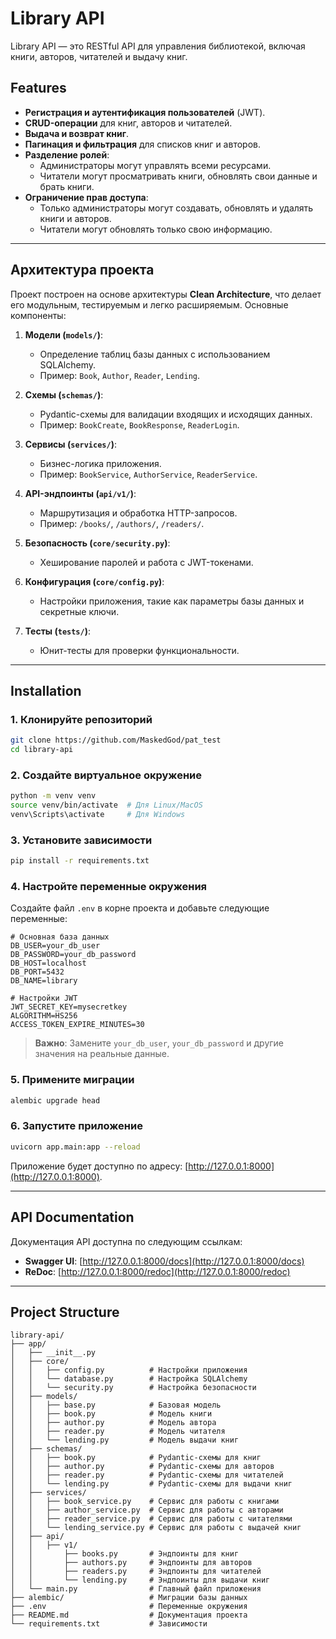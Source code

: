 # Library API

Library API — это RESTful API для управления библиотекой, включая книги, авторов, читателей и выдачу книг.

## Features

- **Регистрация и аутентификация пользователей** (JWT).
- **CRUD-операции** для книг, авторов и читателей.
- **Выдача и возврат книг**.
- **Пагинация и фильтрация** для списков книг и авторов.
- **Разделение ролей**:
  - Администраторы могут управлять всеми ресурсами.
  - Читатели могут просматривать книги, обновлять свои данные и брать книги.
- **Ограничение прав доступа**:
  - Только администраторы могут создавать, обновлять и удалять книги и авторов.
  - Читатели могут обновлять только свою информацию.

---

## Архитектура проекта

Проект построен на основе архитектуры **Clean Architecture**, что делает его модульным, тестируемым и легко расширяемым. Основные компоненты:

1. **Модели (`models/`)**:

   - Определение таблиц базы данных с использованием SQLAlchemy.
   - Пример: `Book`, `Author`, `Reader`, `Lending`.

2. **Схемы (`schemas/`)**:

   - Pydantic-схемы для валидации входящих и исходящих данных.
   - Пример: `BookCreate`, `BookResponse`, `ReaderLogin`.

3. **Сервисы (`services/`)**:

   - Бизнес-логика приложения.
   - Пример: `BookService`, `AuthorService`, `ReaderService`.

4. **API-эндпоинты (`api/v1/`)**:

   - Маршрутизация и обработка HTTP-запросов.
   - Пример: `/books/`, `/authors/`, `/readers/`.

5. **Безопасность (`core/security.py`)**:

   - Хеширование паролей и работа с JWT-токенами.

6. **Конфигурация (`core/config.py`)**:

   - Настройки приложения, такие как параметры базы данных и секретные ключи.

7. **Тесты (`tests/`)**:
   - Юнит-тесты для проверки функциональности.

---

## Installation

### 1. Клонируйте репозиторий

```bash
git clone https://github.com/MaskedGod/pat_test
cd library-api
```

### 2. Создайте виртуальное окружение

```bash
python -m venv venv
source venv/bin/activate  # Для Linux/MacOS
venv\Scripts\activate     # Для Windows
```

### 3. Установите зависимости

```bash
pip install -r requirements.txt
```

### 4. Настройте переменные окружения

Создайте файл `.env` в корне проекта и добавьте следующие переменные:

```env
# Основная база данных
DB_USER=your_db_user
DB_PASSWORD=your_db_password
DB_HOST=localhost
DB_PORT=5432
DB_NAME=library

# Настройки JWT
JWT_SECRET_KEY=mysecretkey
ALGORITHM=HS256
ACCESS_TOKEN_EXPIRE_MINUTES=30
```

> **Важно**: Замените `your_db_user`, `your_db_password` и другие значения на реальные данные.

### 5. Примените миграции

```bash
alembic upgrade head
```

### 6. Запустите приложение

```bash
uvicorn app.main:app --reload
```

Приложение будет доступно по адресу: [http://127.0.0.1:8000](http://127.0.0.1:8000).

---

## API Documentation

Документация API доступна по следующим ссылкам:

- **Swagger UI**: [http://127.0.0.1:8000/docs](http://127.0.0.1:8000/docs)
- **ReDoc**: [http://127.0.0.1:8000/redoc](http://127.0.0.1:8000/redoc)

---

## Project Structure

```
library-api/
├── app/
│   ├── __init__.py
│   ├── core/
│   │   ├── config.py          # Настройки приложения
│   │   └── database.py        # Настройка SQLAlchemy
│   │   └── security.py        # Настройка безопасности
│   ├── models/
│   │   ├── base.py            # Базовая модель
│   │   ├── book.py            # Модель книги
│   │   ├── author.py          # Модель автора
│   │   ├── reader.py          # Модель читателя
│   │   └── lending.py         # Модель выдачи книг
│   ├── schemas/
│   │   ├── book.py            # Pydantic-схемы для книг
│   │   ├── author.py          # Pydantic-схемы для авторов
│   │   ├── reader.py          # Pydantic-схемы для читателей
│   │   └── lending.py         # Pydantic-схемы для выдачи книг
│   ├── services/
│   │   ├── book_service.py    # Сервис для работы с книгами
│   │   ├── author_service.py  # Сервис для работы с авторами
│   │   ├── reader_service.py  # Сервис для работы с читателями
│   │   └── lending_service.py # Сервис для работы с выдачей книг
│   ├── api/
│   │   ├── v1/
│   │       ├── books.py       # Эндпоинты для книг
│   │       ├── authors.py     # Эндпоинты для авторов
│   │       ├── readers.py     # Эндпоинты для читателей
│   │       └── lending.py     # Эндпоинты для выдачи книг
│   └── main.py                # Главный файл приложения
├── alembic/                   # Миграции базы данных
├── .env                       # Переменные окружения
├── README.md                  # Документация проекта
└── requirements.txt           # Зависимости
```
